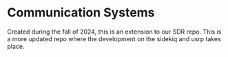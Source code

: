 # Communication Systems
Created during the fall of 2024, this is an extension to our SDR repo. This is a more updated repo where the development on the sidekiq and usrp takes place.
